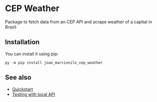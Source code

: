 # CEP Weather

Package to fetch data from an CEP API and scrape weather of a capital in Brazil

## Installation

You can install it using pip:

```
py -m pip install joao_marcionilo_cep_weather
```

## See also

- [Quickstart](quickstart)
- [Testing with local API](server)